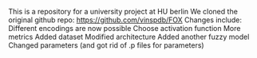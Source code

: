 This is a repository for a university project at HU berlin
We cloned the original github repo: https://github.com/vinspdb/FOX
Changes include:
  Different encodings are now possible
  Choose activation function
  More metrics
  Added dataset
  Modified architecture
  Added another fuzzy model
  Changed parameters (and got rid of .p files for parameters)
